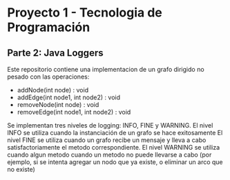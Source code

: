 # Proyecto 1 - Tecnologia de Programación
## Parte 2: Java Loggers

Este repositorio contiene una implementacion de un grafo dirigido no pesado con las operaciones:
* addNode(int node) : void
* addEdge(int node1, int node2) : void
* removeNode(int node) : void
* removeEdge(int node1, int node2) : void

Se implementan tres niveles de logging: INFO, FINE y WARNING.
El nivel INFO se utiliza cuando la instanciación de un grafo se hace exitosamente
El nivel FINE se utiliza cuando un grafo recibe un mensaje y lleva a cabo satisfactoriamente el metodo correspondiente.
El nivel WARNING se utiliza cuando algun metodo cuando un metodo no puede llevarse a cabo (por ejemplo, si se intenta agregar un nodo que ya existe, o eliminar un arco que no existe)
